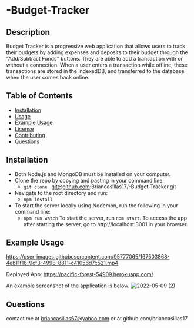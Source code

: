 # -Budget-Tracker

## Description

Budget Tracker is a progressive web application that allows users to track their budgets by adding expenses and deposits to their budget through the "Add/Subtract Funds" buttons. They are able to add a transaction with or without a connection. When a user enters a transaction while offline, these transactions are stored in the indexedDB, and transferred to the database when the user comes back online.

## Table of Contents

- [Installation](#installation)
- [Usage](#usage)
- [Example Usage](#example-usage)
- [License](#license)
- [Contributing](#contributing)
- [Questions](#questions)

## Installation
- Both Node.js and MongoDB must be installed on your computer.
- Clone the repo by copying and pasting in your command line:
  - `git clone ` git@github.com:Briancasillas17/-Budget-Tracker.git
- Navigate to the root directory and run:
  - `npm install`
- To start the server locally using Nodemon, run the following in your command line:
  - `npm run watch`
To start the server, run `npm start`. To access the app after starting the server, go to http://localhost:3001 in your browser.
## Example Usage
https://user-images.githubusercontent.com/95777065/167503868-4eb11f18-9cf3-4998-8811-c41056d7c521.mp4

Deployed App: https://pacific-forest-54909.herokuapp.com/

An example screenshot of the application is below.
![2022-05-09 (2)](https://user-images.githubusercontent.com/95777065/167501894-dbc2f113-e1e2-4e99-a245-b667f31fdfb0.png)


## Questions
contact me at briancasillas67@yahoo.com or at github.com/briancasillas17
